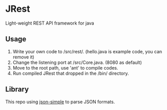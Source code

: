 # JRest
Light-weight REST API framework for java

## Usage
1. Write your own code to /src/rest/. (hello.java is example code, you can remove it)
2. Change the listening port at /src/Core.java. (8080 as default)
3. Move to the root path, use 'ant' to compile codes.
4. Run compiled JRest that dropped in the /bin/ directory.

## Library
This repo using [json-simple](https://github.com/fangyidong/json-simple) to parse JSON formats.
